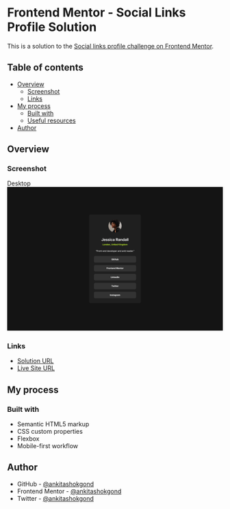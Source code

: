 # Frontend Mentor - Social Links Profile Solution

This is a solution to the [Social links profile challenge on Frontend Mentor](https://www.frontendmentor.io/challenges/social-links-profile-UG32l9m6dQ).

## Table of contents

- [Overview](#overview)
  - [Screenshot](#screenshot)
  - [Links](#links)
- [My process](#my-process)
  - [Built with](#built-with)
  - [Useful resources](#useful-resources)
- [Author](#author)

## Overview

### Screenshot

Desktop
![](./static/images/screenshots/desktop.png)

### Links

- [Solution URL](https://github.com/ankitashokgond/frontendmentor-lp/tree/main/paths/first/social-links-profile/)
- [Live Site URL](https://ankitashokgond.github.io/frontendmentor-lp/paths/first/social-links-profile/)

## My process

### Built with

- Semantic HTML5 markup
- CSS custom properties
- Flexbox
- Mobile-first workflow

## Author

- GitHub - [@ankitashokgond](https://github.com/ankitashokgond)
- Frontend Mentor - [@ankitashokgond](https://www.frontendmentor.io/profile/ankitashokgond)
- Twitter - [@ankitashokgond](https://x.com/ankitashokgond)